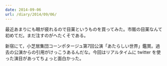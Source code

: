 ```yaml
---
date: 2014-09-06
url: /diary/2014/09/06/
---
```


最近あまりにも眼が疲れるので目薬というものを買ってみた。市販の目薬なんて初めてだ。まだ注すのがへたくそである。

新宿にて，小芝居集団コーンポタージュ第7回公演「あたらしい世界」鑑賞。過去の公演からの引用がけっこうあるんだな。今回はリアルタイムに twitter を使った演目があってちょっと面白かった。